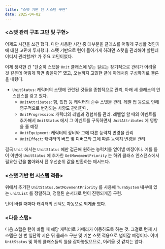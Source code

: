 ```yaml
---
title: "스탯 기반 턴 시스템 구현"
date: 2025-04-02
---
```


### <스탯 관리 구조 고민 및 구현>

어제도 시간을 쓰긴 했다. 다만 사용한 시간 중 대부분을 클래스를 어떻게 구성할 것인가에 대한 고민에 투자했다. 스탯 기반으로 턴이 돌아가게 하려면 스탯을 관리해야 할텐데 어디서 관리할까? 가 주요 고민이었다.

어제 생각한 건 "단순히 스탯을 `Unit` 클래스에 넣는 걸로는 장기적으로 관리가 어려울 것 같은데 어떻게 하면 좋을까?" 였고, 오늘까지 고민한 끝에 아래처럼 구성하기로 결론을 내렸다.

- `UnitStatus`: 캐릭터의 스탯에 관련된 것들을 종합적으로 관리, 아래 세 클래스의 인스턴스를 갖고 있다.
  - `UnitAttributes`: 힘, 민첩 등 캐릭터의 순수 스탯을 관리. 레벨 업 등으로 인해 영구적으로 변경되는 사항도 관리한다.
  - `UnitProgression`: 캐릭터의 레벨과 경험치를 관리. 레벨업 할 때의 이벤트를 추가해서 `UnitStatus` 에서 그 이벤트를 구독하면서 `UnitAttributes` 에 영향을 줄 예정
  - `UnitEquipment`: 캐릭터의 장비와 그에 따른 능력치 변경을 관리
  - `UnitEffect`: 캐릭터의 버프 및 디버프와 그에 따른 능력치 변경을 관리

결국 `Unit` 에서는 `UnitStatus` 에만 접근해 원하는 능력치를 얻어낼 예정이다. 예를 들어 이번에 `UnitStatus` 에 추가한 `GetMovementPriority` 는 하위 클래스 인스턴스에서 필요한 값을 뽑아와서 턴 우선순위 값을 반환하는 메서드다.

### <스탯 기반 턴 시스템 적용>

위에서 추가한 `UnitStatus.GetMovementPriority` 를 사용해 `TurnSystem` 내부에 있는 `unitList` 를 정렬하고, 정렬된 순서대로 턴이 진행되게끔 구현.

턴이 바뀔 때마다 캐릭터의 선택도 자동으로 되게끔 했다.

### <다음 스탭>

다음 스탭은 턴이 바뀔 때 해당 캐릭터로 카메라가 이동하도록 하는 것. 그걸로 턴제 시스템은 한 번 일단락 지은 뒤 클래스 구분 및 기본 스탯 적용으로 넘어갈 예정이다. 이미 `UnitStatus` 및 하위 클래스들의 틀을 잡아놓았으므로, 어려울 것 같지는 않다.
